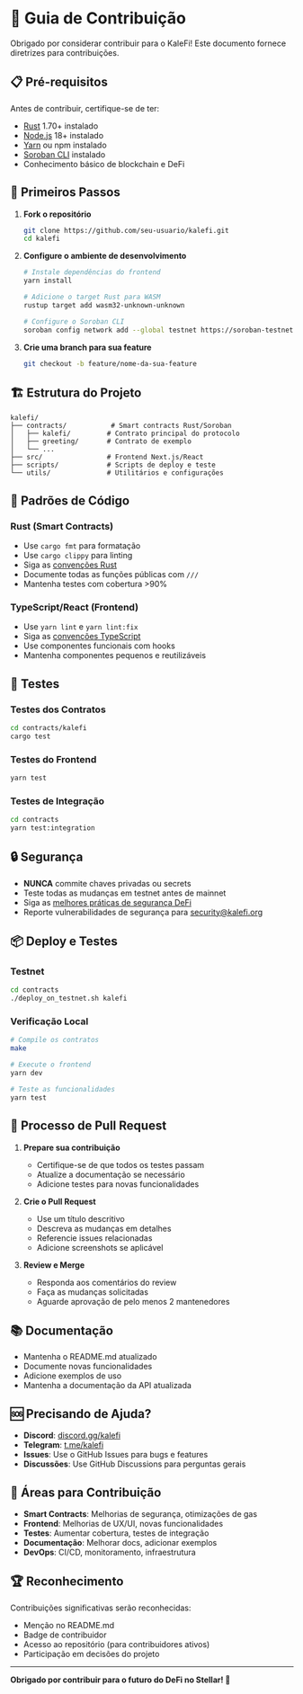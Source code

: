 # 🤝 Guia de Contribuição

Obrigado por considerar contribuir para o KaleFi! Este documento fornece diretrizes para contribuições.

## 📋 Pré-requisitos

Antes de contribuir, certifique-se de ter:
- [Rust](https://rustup.rs/) 1.70+ instalado
- [Node.js](https://nodejs.org/) 18+ instalado
- [Yarn](https://yarnpkg.com/) ou npm instalado
- [Soroban CLI](https://soroban.stellar.org/docs/getting-started/setup) instalado
- Conhecimento básico de blockchain e DeFi

## 🚀 Primeiros Passos

1. **Fork o repositório**
   ```bash
   git clone https://github.com/seu-usuario/kalefi.git
   cd kalefi
   ```

2. **Configure o ambiente de desenvolvimento**
   ```bash
   # Instale dependências do frontend
   yarn install
   
   # Adicione o target Rust para WASM
   rustup target add wasm32-unknown-unknown
   
   # Configure o Soroban CLI
   soroban config network add --global testnet https://soroban-testnet.stellar.org
   ```

3. **Crie uma branch para sua feature**
   ```bash
   git checkout -b feature/nome-da-sua-feature
   ```

## 🏗️ Estrutura do Projeto

```
kalefi/
├── contracts/           # Smart contracts Rust/Soroban
│   ├── kalefi/         # Contrato principal do protocolo
│   ├── greeting/       # Contrato de exemplo
│   └── ...
├── src/                # Frontend Next.js/React
├── scripts/            # Scripts de deploy e teste
└── utils/              # Utilitários e configurações
```

## 📝 Padrões de Código

### Rust (Smart Contracts)
- Use `cargo fmt` para formatação
- Use `cargo clippy` para linting
- Siga as [convenções Rust](https://rust-lang.github.io/api-guidelines/)
- Documente todas as funções públicas com `///`
- Mantenha testes com cobertura >90%

### TypeScript/React (Frontend)
- Use `yarn lint` e `yarn lint:fix`
- Siga as [convenções TypeScript](https://www.typescriptlang.org/docs/handbook/intro.html)
- Use componentes funcionais com hooks
- Mantenha componentes pequenos e reutilizáveis

## 🧪 Testes

### Testes dos Contratos
```bash
cd contracts/kalefi
cargo test
```

### Testes do Frontend
```bash
yarn test
```

### Testes de Integração
```bash
cd contracts
yarn test:integration
```

## 🔒 Segurança

- **NUNCA** commite chaves privadas ou secrets
- Teste todas as mudanças em testnet antes de mainnet
- Siga as [melhores práticas de segurança DeFi](https://consensys.net/diligence/secure-development-tools/)
- Reporte vulnerabilidades de segurança para security@kalefi.org

## 📦 Deploy e Testes

### Testnet
```bash
cd contracts
./deploy_on_testnet.sh kalefi
```

### Verificação Local
```bash
# Compile os contratos
make

# Execute o frontend
yarn dev

# Teste as funcionalidades
yarn test
```

## 🔄 Processo de Pull Request

1. **Prepare sua contribuição**
   - Certifique-se de que todos os testes passam
   - Atualize a documentação se necessário
   - Adicione testes para novas funcionalidades

2. **Crie o Pull Request**
   - Use um título descritivo
   - Descreva as mudanças em detalhes
   - Referencie issues relacionadas
   - Adicione screenshots se aplicável

3. **Review e Merge**
   - Responda aos comentários do review
   - Faça as mudanças solicitadas
   - Aguarde aprovação de pelo menos 2 mantenedores

## 📚 Documentação

- Mantenha o README.md atualizado
- Documente novas funcionalidades
- Adicione exemplos de uso
- Mantenha a documentação da API atualizada

## 🆘 Precisando de Ajuda?

- **Discord**: [discord.gg/kalefi](https://discord.gg/kalefi)
- **Telegram**: [t.me/kalefi](https://t.me/kalefi)
- **Issues**: Use o GitHub Issues para bugs e features
- **Discussões**: Use GitHub Discussions para perguntas gerais

## 🎯 Áreas para Contribuição

- **Smart Contracts**: Melhorias de segurança, otimizações de gas
- **Frontend**: Melhorias de UX/UI, novas funcionalidades
- **Testes**: Aumentar cobertura, testes de integração
- **Documentação**: Melhorar docs, adicionar exemplos
- **DevOps**: CI/CD, monitoramento, infraestrutura

## 🏆 Reconhecimento

Contribuições significativas serão reconhecidas:
- Menção no README.md
- Badge de contribuidor
- Acesso ao repositório (para contribuidores ativos)
- Participação em decisões do projeto

---

**Obrigado por contribuir para o futuro do DeFi no Stellar! 🌟**
